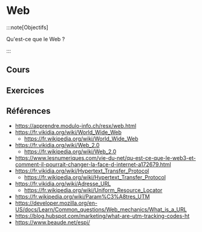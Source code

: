 # Web

:::note[Objectifs]

Qu'est-ce que le Web ?

:::

## Cours

<Reaveal name="3cci-webs-web" />

## Exercices

## Références

- https://apprendre.modulo-info.ch/resx/web.html
- https://fr.vikidia.org/wiki/World_Wide_Web
  - https://fr.wikipedia.org/wiki/World_Wide_Web
- https://fr.vikidia.org/wiki/Web_2.0
  - https://fr.wikipedia.org/wiki/Web_2.0
- https://www.lesnumeriques.com/vie-du-net/qu-est-ce-que-le-web3-et-comment-il-pourrait-changer-la-face-d-internet-a172679.html
- https://fr.vikidia.org/wiki/Hypertext_Transfer_Protocol
  - https://fr.wikipedia.org/wiki/Hypertext_Transfer_Protocol
- https://fr.vikidia.org/wiki/Adresse_URL
  - https://fr.wikipedia.org/wiki/Uniform_Resource_Locator
- https://fr.wikipedia.org/wiki/Param%C3%A8tres_UTM
- https://developer.mozilla.org/en-US/docs/Learn/Common_questions/Web_mechanics/What_is_a_URL
- https://blog.hubspot.com/marketing/what-are-utm-tracking-codes-ht
- https://www.beaude.net/espi/

